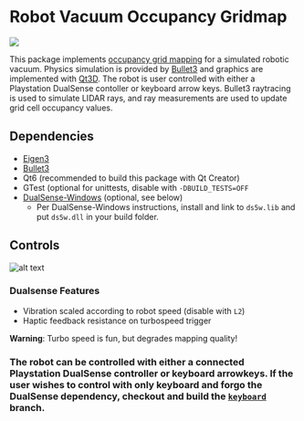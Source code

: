 # Robot Vacuum Occupancy Gridmap

![](https://github.com/MEEN-570-Fall-2022/final-project-ajordan5/blob/main/doc/demo.gif)

This package implements [occupancy grid mapping](https://www.researchgate.net/profile/Luiz-Goncalves-4/publication/261174154_Probabilistic_robotic_grid_mapping_based_on_occupancy_and_elevation_information/links/57da887008ae72d72ea33dd3/Probabilistic-robotic-grid-mapping-based-on-occupancy-and-elevation-information.pdf) for a simulated robotic vacuum. Physics simulation is provided by [Bullet3](https://github.com/bulletphysics/bullet3) and graphics are implemented with [Qt3D](https://doc.qt.io/qt-6/qt3d-index.html). The robot is user controlled with either a Playstation DualSense contoller or keyboard arrow keys. Bullet3 raytracing is used to simulate LIDAR rays, and ray measurements are used to update grid cell occupancy values.

## Dependencies
* [Eigen3](https://eigen.tuxfamily.org/dox/group__TutorialMatrixClass.html)
* [Bullet3](https://github.com/bulletphysics/bullet3)
* Qt6 (recommended to build this package with Qt Creator)
* GTest (optional for unittests, disable with `-DBUILD_TESTS=OFF`
* [DualSense-Windows](https://github.com/Ohjurot/DualSense-Windows) (optional, see below)
  * Per DualSense-Windows instructions, install and link to `ds5w.lib` and put `ds5w.dll` in your build folder.
  
## Controls

![alt text](https://github.com/MEEN-570-Fall-2022/final-project-ajordan5/blob/main/doc/control.JPG)

### Dualsense Features
* Vibration scaled according to robot speed (disable with `L2`)
* Haptic feedback resistance on turbospeed trigger

**Warning**: Turbo speed is fun, but degrades mapping quality!

### The robot can be controlled with either a connected Playstation DualSense controller or keyboard arrowkeys. If the user wishes to control with only keyboard and forgo the DualSense dependency, checkout and build the [`keyboard`](https://github.com/ajordan5/robot-vacuum/tree/keyboard) branch.
